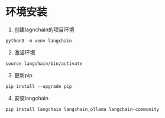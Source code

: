 # 环境安装
1. 创建lagnchain的项目环境  
```
python3 -m venv langchain
```
2.  激活环境
```
source langchain/bin/activate
```
3. 更新pip
```
pip install --upgrade pip
```
4. 安装langchain
```
pip install langchain langchain_ollama langchain-community
```